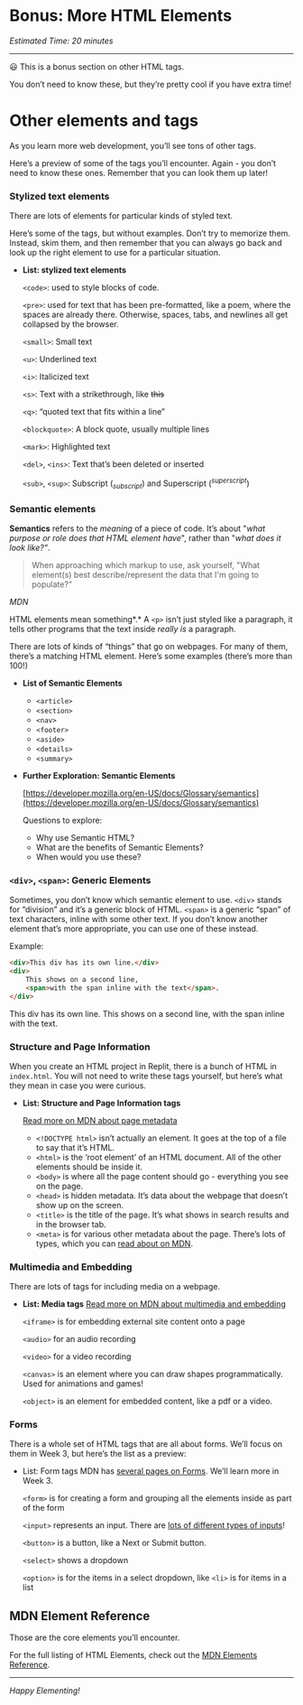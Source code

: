 # Bonus: More HTML Elements

*Estimated Time: 20 minutes*

---

<aside>
😃 This is a bonus section on other HTML tags.

You don’t need to know these, but they’re pretty cool if you have extra time!

</aside>

# Other elements and tags

As you learn more web development, you’ll see tons of other tags.

Here’s a preview of some of the tags you’ll encounter. Again - you don’t need to know these ones. Remember that you can look them up later!

### Stylized text elements

There are lots of elements for particular kinds of styled text.

Here’s some of the tags, but without examples. Don’t try to memorize them. Instead, skim them, and then remember that you can always go back and look up the right element to use for a particular situation.

- **List: stylized text elements**
    
    `<code>`: used to style blocks of code.
    
     `<pre>`: used for text that has been pre-formatted, like a poem, where the spaces are already there. Otherwise, spaces, tabs, and newlines all get collapsed by the browser.
    
    `<small>`: Small text
    
    `<u>`: Underlined text
    
    `<i>`: Italicized text
    
    `<s>`: Text with a strikethrough, like ~~this~~
    
    `<q>`: “quoted text that fits within a line”
    
    `<blockquote>`: A block quote, usually multiple lines
    
    `<mark>`: Highlighted text
    
    `<del>`, `<ins>`: Text that’s been deleted or inserted
    
    `<sub>`, `<sup>`: Subscript ($_{subscript}$) and Superscript ($^{superscript}$)
    

### S**emantic elements**

**Semantics** refers to the *meaning* of a piece of code. It’s about "*what purpose or role does that HTML element have*", rather than "*what does it look like?"*.

> When approaching which markup to use, ask yourself, "What element(s) best describe/represent the data that I'm going to populate?”

*MDN*
> 

HTML elements mean something*.* A `<p>` isn’t just styled like a paragraph, it tells other programs that the text inside *really is* a paragraph.

There are lots of kinds of “things” that go on webpages. For many of them, there’s a matching HTML element. Here’s some examples (there’s more than 100!)

- **List of Semantic Elements**
    - `<article>`
    - `<section>`
    - `<nav>`
    - `<footer>`
    - `<aside>`
    - `<details>`
    - `<summary>`
- **Further Exploration: Semantic Elements**
    
    [https://developer.mozilla.org/en-US/docs/Glossary/semantics](https://developer.mozilla.org/en-US/docs/Glossary/semantics)
    
    Questions to explore:
    
    - Why use Semantic HTML?
    - What are the benefits of Semantic Elements?
    - When would you use these?

### `<div>`, `<span>`: Generic Elements

Sometimes, you don’t know which semantic element to use. `<div>` stands for “division” and it’s a generic block of HTML. `<span>` is a generic “span” of text characters, inline with some other text. If you don’t know another element that’s more appropriate, you can use one of these instead.

Example:

```html
<div>This div has its own line.</div>
<div>
	This shows on a second line, 
	<span>with the span inline with the text</span>.
</div>
```

This div has its own line.
This shows on a second line, with the span inline with the text.

### Structure and Page Information

When you create an HTML project in Replit, there is a bunch of HTML in `index.html`. You will not need to write these tags yourself, but here’s what they mean in case you were curious.

- **List: Structure and Page Information tags**
    
    [Read more on MDN about page metadata](https://developer.mozilla.org/en-US/docs/Learn/HTML/Introduction_to_HTML/The_head_metadata_in_HTML)
    
    - `<!DOCTYPE html>` isn’t actually an element. It goes at the top of a file to say that it’s HTML.
    - `<html>` is the ‘root element’ of an HTML document. All of the other elements should be inside it.
    - `<body>` is where all the page content should go - everything you see on the page.
    - `<head>` is hidden metadata. It’s data about the webpage that doesn’t show up on the screen.
    - `<title>` is the title of the page. It’s what shows in search results and in the browser tab.
    - `<meta>` is for various other metadata about the page. There’s lots of types, which you can [read about on MDN](https://developer.mozilla.org/en-US/docs/Web/HTML/Element/meta).

### Multim**edia and Embedding**

There are lots of tags for including media on a webpage.

- **List: Media tags**
[Read more on MDN about multimedia and embedding](https://developer.mozilla.org/en-US/docs/Learn/HTML/Multimedia_and_embedding)
    
    `<iframe>` is for embedding external site content onto a page
    
    `<audio>` for an audio recording
    
    `<video>` for a video recording
    
    `<canvas>` is an element where you can draw shapes programmatically. Used for animations and games!
    
    `<object>` is an element for embedded content, like a pdf or a video.
    

### Forms

There is a whole set of HTML tags that are all about forms. We’ll focus on them in Week 3, but here’s the list as a preview:

- List: Form tags
MDN has [several pages on Forms](https://developer.mozilla.org/en-US/docs/Learn/Forms). We’ll learn more in Week 3.
    
    `<form>` is for creating a form and grouping all the elements inside as part of the form
    
    `<input>` represents an input. There are [lots of different types of inputs](https://developer.mozilla.org/en-US/docs/Learn/Forms/HTML5_input_types)!
    
    `<button>` is a button, like a Next or Submit button.
    
    `<select>` shows a dropdown
    
    `<option>` is for the items in a select dropdown, like `<li>` is for items in a list
    

## MDN Element Reference

Those are the core elements you’ll encounter.

For the full listing of HTML Elements, check out the [MDN Elements Reference](https://developer.mozilla.org/en-US/docs/Web/HTML/Element).

---

*Happy Elementing!*